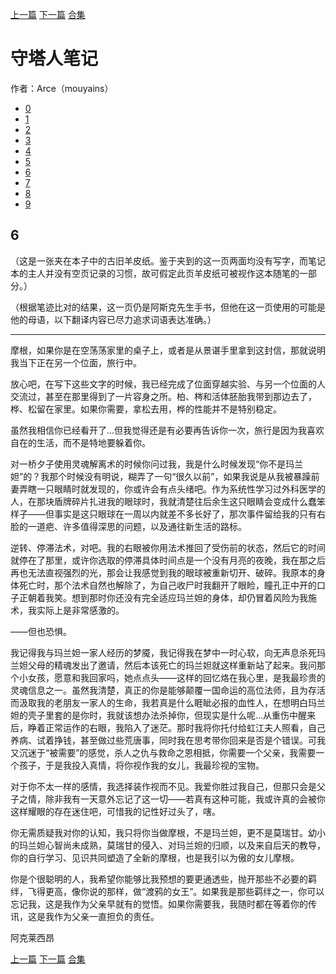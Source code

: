 [上一篇](./守塔人笔记05.md)  [下一篇](./守塔人笔记07.md)  [合集](../同人目录.md)

# 守塔人笔记

作者：Arce（mouyains）

* [0](./守塔人笔记00.md)
* [1](./守塔人笔记01.md)
* [2](./守塔人笔记02.md)
* [3](./守塔人笔记03.md)
* [4](./守塔人笔记04.md)
* [5](./守塔人笔记05.md)
* [6](./守塔人笔记06.md)
* [7](./守塔人笔记07.md)
* [8](./守塔人笔记08.md)
* [9](./守塔人笔记09.md)

## 6
（这是一张夹在本子中的古旧羊皮纸。鉴于夹到的这一页两面均没有写字，而笔记本的主人并没有空页记录的习惯，故可假定此页羊皮纸可被视作这本随笔的一部分。）

（根据笔迹比对的结果，这一页仍是阿斯克先生手书，但他在这一页使用的可能是他的母语，以下翻译内容已尽力追求词语表达准确。）

------------

摩根，如果你是在空荡荡家里的桌子上，或者是从景谌手里拿到这封信，那就说明我当下正在另一个位面，旅行中。

放心吧，在写下这些文字的时候，我已经完成了位面穿越实验、与另一个位面的人交流过，甚至在那里得到了一片容身之所。柏、梣和活体胚胎我带到那边去了，桦、松留在家里。如果你需要，拿松去用，桦的性能并不是特别稳定。

虽然我相信你已经看开了…但我觉得还是有必要再告诉你一次，旅行是因为我喜欢自在的生活，而不是特地要躲着你。

对一桥夕子使用灵魂解离术的时候你问过我，我是什么时候发现“你不是玛兰妲”的？我那个时候没有明说，糊弄了一句“很久以前”，如果我说是从我被暴躁前妻弄瞎一只眼睛时就发现的，你或许会有点头绪吧。作为系统性学习过外科医学的人，在那块盾牌碎片扎进我的眼球时，我就清楚往后余生这只眼睛会变成什么蠢笨样子——但事实是这只眼球在一周以内就差不多长好了，那次事件留给我的只有右脸的一道疤、许多值得深思的问题，以及通往新生活的路标。

逆转、停滞法术，对吧。我的右眼被你用法术推回了受伤前的状态，然后它的时间就停在了那里，或许你选取的停滞具体时间点是一个没有月亮的夜晚，我在那之后再也无法直视强烈的光，那会让我感觉到我的眼球被重新切开、破碎。我原本的身体死亡时，那个法术自然也解除了，为自己收尸时我翻开了眼睑，瞳孔正中开的口子正朝着我笑。想到那时你还没有完全适应玛兰妲的身体，却仍冒着风险为我施术，我实际上是非常感激的。

——但也恐惧。

我记得我与玛兰妲一家人经历的梦魇，我记得我在梦中一时心软，向无声息杀死玛兰妲父母的精魂发出了邀请，然后本该死亡的玛兰妲就这样重新站了起来。我问那个小女孩，愿意和我回家吗，她点点头——这样的回忆烙在我心里，是我最珍贵的灵魂信息之一。虽然我清楚，真正的你是能够颠覆一国命运的高位法师，且为存活而汲取我的老朋友一家人的生命，我若真是什么睚眦必报的血性人，在想明白玛兰妲的壳子里套的是你时，我就该想办法杀掉你，但现实是什么呢…从重伤中醒来后，睁着正常运作的右眼，我陷入了迷茫。那时我将你托付给虹江夫人照看，自己养病、试着挣钱，甚至做过些荒唐事，同时我在思考带你回来是否是个错误。可我又沉迷于“被需要”的感觉，杀人之仇与救命之恩相抵，你需要一个父亲，我需要一个孩子，于是我投入真情，将你视作我的女儿，我最珍视的宝物。

对于你不太一样的感情，我选择装作视而不见。我爱你胜过我自己，但那只会是父子之情，除非我有一天意外忘记了这一切——若真有这种可能，我或许真的会被你这样耀眼的存在迷住吧，可惜我的记性好过头了，嗐。

你无需质疑我对你的认知，我只将你当做摩根，不是玛兰妲，更不是莫瑞甘。幼小的玛兰妲心智尚未成熟，莫瑞甘的侵入、对玛兰妲的归顺，以及来自后天的教导，你的自行学习、见识共同塑造了全新的摩根，也是我引以为傲的女儿摩根。

你是个很聪明的人，我希望你能够比我预想的要更通透些，抛开那些不必要的羁绊，飞得更高，像你说的那样，做“渡鸦的女王”。如果我是那些羁绊之一，你可以忘记我，这是我作为父亲早就有的觉悟。如果你需要我，我随时都在等着你的传讯，这是我作为父亲一直担负的责任。

阿克莱西昂


[上一篇](./守塔人笔记05.md)  [下一篇](./守塔人笔记07.md)  [合集](../同人目录.md)
